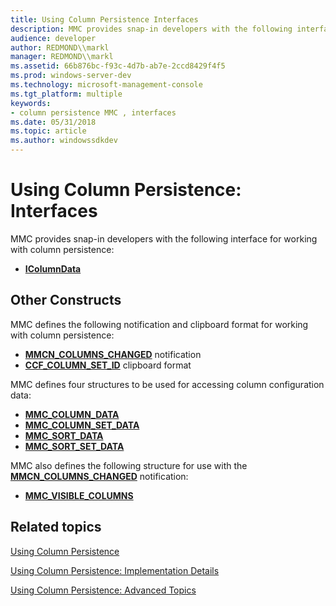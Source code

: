 ```yaml
---
title: Using Column Persistence Interfaces
description: MMC provides snap-in developers with the following interface for working with column persistence
audience: developer
author: REDMOND\\markl
manager: REDMOND\\markl
ms.assetid: 66b876bc-f93c-4d7b-ab7e-2ccd8429f4f5
ms.prod: windows-server-dev
ms.technology: microsoft-management-console
ms.tgt_platform: multiple
keywords:
- column persistence MMC , interfaces
ms.date: 05/31/2018
ms.topic: article
ms.author: windowssdkdev
---
```


# Using Column Persistence: Interfaces

MMC provides snap-in developers with the following interface for working with column persistence:

-   [**IColumnData**](icolumndata.md)

## Other Constructs

MMC defines the following notification and clipboard format for working with column persistence:

-   [**MMCN\_COLUMNS\_CHANGED**](mmcn-columns-changed.md) notification
-   [**CCF\_COLUMN\_SET\_ID**](ccf-column-set-id.md) clipboard format

MMC defines four structures to be used for accessing column configuration data:

-   [**MMC\_COLUMN\_DATA**](mmc-column-data.md)
-   [**MMC\_COLUMN\_SET\_DATA**](mmc-column-set-data.md)
-   [**MMC\_SORT\_DATA**](mmc-sort-data.md)
-   [**MMC\_SORT\_SET\_DATA**](mmc-sort-set-data.md)

MMC also defines the following structure for use with the [**MMCN\_COLUMNS\_CHANGED**](mmcn-columns-changed.md) notification:

-   [**MMC\_VISIBLE\_COLUMNS**](mmc-visible-columns.md)

## Related topics

<dl> <dt>

[Using Column Persistence](using-column-persistence.md)
</dt> <dt>

[Using Column Persistence: Implementation Details](using-column-persistence-implementation-details.md)
</dt> <dt>

[Using Column Persistence: Advanced Topics](using-column-persistence-advanced-topics.md)
</dt> </dl>

 

 




